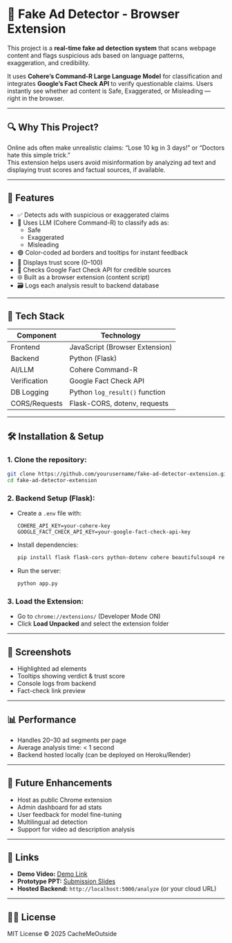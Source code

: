 # 🧠 Fake Ad Detector - Browser Extension

This project is a **real-time fake ad detection system** that scans webpage content and flags suspicious ads based on language patterns, exaggeration, and credibility.

It uses **Cohere’s Command-R Large Language Model** for classification and integrates **Google’s Fact Check API** to verify questionable claims. Users instantly see whether ad content is Safe, Exaggerated, or Misleading — right in the browser.

---

## 🔍 Why This Project?

Online ads often make unrealistic claims: “Lose 10 kg in 3 days!” or “Doctors hate this simple trick.”  
This extension helps users avoid misinformation by analyzing ad text and displaying trust scores and factual sources, if available.

---

## 🚀 Features

- ✅ Detects ads with suspicious or exaggerated claims
- 🧠 Uses LLM (Cohere Command-R) to classify ads as:
  - Safe
  - Exaggerated
  - Misleading
- 🟢 Color-coded ad borders and tooltips for instant feedback
- 🔐 Displays trust score (0–100)
- 🔗 Checks Google Fact Check API for credible sources
- 🌐 Built as a browser extension (content script)
- 🗃️ Logs each analysis result to backend database

---

## 🧩 Tech Stack

| Component      | Technology                     |
|----------------|------------------------------  |
| Frontend       | JavaScript (Browser Extension) |
| Backend        | Python (Flask)                 |
| AI/LLM         | Cohere Command-R               |
| Verification   | Google Fact Check API          |
| DB Logging     | Python `log_result()` function |
| CORS/Requests  | Flask-CORS, dotenv, requests   |

---

## 🛠️ Installation & Setup

### 1. Clone the repository:
```bash
git clone https://github.com/yourusername/fake-ad-detector-extension.git
cd fake-ad-detector-extension
```

### 2. Backend Setup (Flask):
- Create a `.env` file with:
  ```
  COHERE_API_KEY=your-cohere-key
  GOOGLE_FACT_CHECK_API_KEY=your-google-fact-check-api-key
  ```
- Install dependencies:
  ```bash
  pip install flask flask-cors python-dotenv cohere beautifulsoup4 requests
  ```
- Run the server:
  ```bash
  python app.py
  ```

### 3. Load the Extension:
- Go to `chrome://extensions/` (Developer Mode ON)
- Click **Load Unpacked** and select the extension folder

---

## 📸 Screenshots

- Highlighted ad elements
- Tooltips showing verdict & trust score
- Console logs from backend
- Fact-check link preview

---

## 📊 Performance

- Handles 20–30 ad segments per page
- Average analysis time: < 1 second
- Backend hosted locally (can be deployed on Heroku/Render)

---

## 📌 Future Enhancements

- Host as public Chrome extension
- Admin dashboard for ad stats
- User feedback for model fine-tuning
- Multilingual ad detection
- Support for video ad description analysis

---

## 📎 Links

- **Demo Video:** [Demo Link](#)
- **Prototype PPT:** [Submission Slides](#)
- **Hosted Backend:** `http://localhost:5000/analyze` (or your cloud URL)

---

## 🧑‍💻 License

MIT License © 2025 CacheMeOutside
